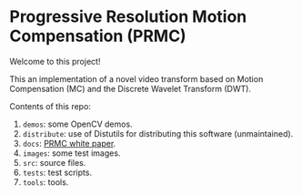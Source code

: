 # Progressive Resolution Motion Compensation (PRMC)

<!-- [![Join the chat at https://gitter.im//Sistemas-multimedia//MCDWT](https://badges.gitter.im/Join%20Chat.svg)](https://gitter.im/Sistemas-multimedia/MCDWT?utm_source=badge&utm_medium=badge&utm_campaign=pr-badge&utm_content=badge) -->

Welcome to this project!

This an implementation of a novel video transform based on Motion Compensation (MC) and the Discrete Wavelet Transform (DWT).

Contents of this repo:

1. `demos`: some OpenCV demos.
2. `distribute`: use of Distutils for distributing this software (unmaintained).
3. `docs`: [PRMC white paper](https://sistemas-multimedia.github.io/PRMC/).
4. `images`: some test images.
5. `src`: source files.
6. `tests`: test scripts.
7. `tools`: tools.
